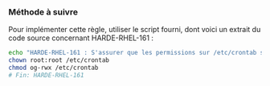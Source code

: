 
### Méthode à suivre

Pour implémenter cette règle, utiliser le script fourni, dont voici un extrait du code source concernant HARDE-RHEL-161 :

``` {.bash .numberLines}
echo "HARDE-RHEL-161 : S'assurer que les permissions sur /etc/crontab soient correctes"
chown root:root /etc/crontab
chmod og-rwx /etc/crontab
# Fin: HARDE-RHEL-161
```

